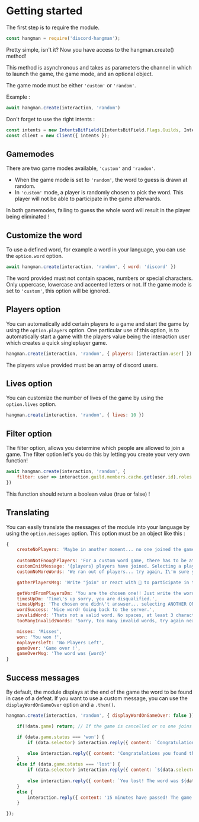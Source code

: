 # Getting started

The first step is to require the module.

```js
const hangman = require('discord-hangman');
```

Pretty simple, isn't it? Now you have access to the hangman.create() method!

This method is asynchronous and takes as parameters the channel in which to launch the game, the game mode, and an optional object.

The game mode must be either `'custom'` or `'random'`.

Example :
```js
await hangman.create(interaction, 'random')
```

Don't forget to use the right intents :
    
```js
const intents = new IntentsBitField([IntentsBitField.Flags.Guilds, IntentsBitField.Flags.GuildMessages, IntentsBitField.Flags.MessageContent, IntentsBitField.Flags.GuildMessageReactions, IntentsBitField.Flags.DirectMessages]);
const client = new Client({ intents });
```

## Gamemodes

There are two game modes available, `'custom'` and `'random'`.
- When the game mode is set to `'random'`, the word to guess is drawn at random.
- In `'custom'` mode, a player is randomly chosen to pick the word. This player will not be able to participate in the game afterwards.

In both gamemodes, failing to guess the whole word will result in the player being eliminated !

## Customize the word

To use a defined word, for example a word in your language, you can use the `option.word` option.

```js
await hangman.create(interaction, 'random', { word: 'discord' })
```
The word provided must not contain spaces, numbers or special characters. Only uppercase, lowercase and accented letters or not.
If the game mode is set to `'custom'`, this option will be ignored.

## Players option

You can automatically add certain players to a game and start the game by using the `option.players` option.
One particular use of this option, is to automatically start a game with the players value being the interaction user which creates a quick singleplayer game.

```js
hangman.create(interaction, 'random', { players: [interaction.user] })
```
The players value provided must be an array of discord users.

## Lives option

You can customize the number of lives of the game by using the `option.lives` option.

```js
hangman.create(interaction, 'random', { lives: 10 })
```

## Filter option

The filter option, allows you determine which people are allowed to join a game. The filter option let's you do this by letting you create your very own function!

```js
await hangman.create(interaction, 'random', {
    filter: user => interaction.guild.members.cache.get(user.id).roles.cache.has('ROLEID')
})
```
This function should return a boolean value (true or false) !

## Translating

You can easily translate the messages of the module into your language by using the `option.messages` option. This option must be an object like this :

```js
{
    createNoPlayers: 'Maybe in another moment... no one joined the game',
    
    customNotEnoughPlayers: 'For a custom word game, there has to be at least 2 players...',
    customInitMessage: '{players} players have joined. Selecting a player to choose the word. Waiting for one of you to respond. Check your DMs!!',
    customNoMoreWords: 'We ran out of players... try again, I\'m sure you can do it better.',

    gatherPlayersMsg: 'Write "join" or react with 📒 to participate in this game! You have 10 seconds.',

    getWordFromPlayersDm: 'You are the chosen one!! Just write the word of your choice. You have 30 seconds. And remember, you can\'t participate in the game',
    timesUpDm: 'Time\'s up sorry, you are disqualified.',
    timesUpMsg: 'The chosen one didn\'t answser... selecting ANOTHER ONE',
    wordSuccess: 'Nice word! Going back to the server.',
    invalidWord: 'Thats not a valid word. No spaces, at least 3 characters.',
    tooManyInvalidsWords: 'Sorry, too many invalid words, try again next game. You are disqualified.',

    misses: 'Misses',
    won: 'You won !',
    noplayersleft: 'No Players Left',
    gameOver: 'Game over !',
    gameOverMsg: 'The word was {word}'
}
```

## Success messages

By default, the module displays at the end of the game the word to be found in case of a defeat. If you want to use a custom message, you can use the `displayWordOnGameOver` option and a `.then()`.

```js
hangman.create(interaction, 'random', { displayWordOnGameOver: false }).then(data => {

    if(!data.game) return; // If the game is cancelled or no one joins it

    if (data.game.status === 'won') {
        if (data.selector) interaction.reply({ content: `Congratulations, you found the word! ${data.selector.username}... You should provide a more complicated word next time!` }); // data.selector is the user who chose the word (only in custom game mode)

        else interaction.reply({ content: 'Congratulations you found the word!' });
    }
    else if (data.game.status === 'lost') {
        if (data.selector) interaction.reply({ content: `${data.selector.username} Beat you all! The word was ${data.game.word}.` });
        
        else interaction.reply({ content: `You lost! The word was ${data.game.word}.` });
    }
    else {
        interaction.reply({ content: '15 minutes have passed! The game is over.' }); // If no one answers for 15 minutes
    }

});
```

